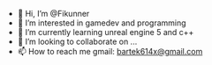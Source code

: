 - 👋 Hi, I’m @Fikunner
- 👀 I’m interested in gamedev and programming
- 🌱 I’m currently learning unreal engine 5 and c++
- 💞️ I’m looking to collaborate on ...
- 📫 How to reach me gmail: bartek614x@gmail.com

<!---
Fikunner/Fikunner is a ✨ special ✨ repository because its `README.md` (this file) appears on your GitHub profile.
You can click the Preview link to take a look at your changes.
--->

